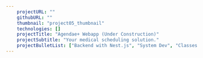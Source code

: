 ```yaml
---
    projectURL: ""
    githubURL: ""
    thumbnail: "project05_thumbnail"
    technologies: []
    projectTitle: "Agendae+ Webapp (Under Construction)"
    projectSubtitle: "Your medical scheduling solution."
    projectBulletList: ["Backend with Nest.js", "System Dev", "Classes Diagrams", "DB Models (Conceptual, Logical, Physical)", "System requirements", "Algorythms", "UX/UI Flow"]
---
```

